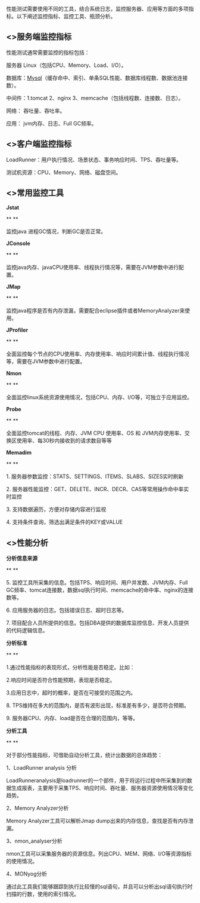 <!--
  author:donar
  head:http://www.easyicon.net/api/resizeApi.php?id=556429&size=128
  date:2016-06-12
  title:web系统性能监控
  tags:web,性能
  category:技术笔记
  status:publish
  summary:web性能监控指标
-->

性能测试需要使用不同的工具，结合系统日志，监控服务器、应用等方面的多项指标。以下阐述监控指标、监控工具、瓶颈分析。

<>服务端监控指标
---------

性能测试通常需要监控的指标包括：

服务器 Linux（包括CPU、Memory、Load、I/O）。

数据库：[Mysql](http://lib.csdn.net/base/14)（缓存命中、索引、单条SQL性能、数据库线程数、数据池连接数）。

中间件：1.tomcat 2、nginx 3、memcache（包括线程数、连接数、日志）。

网络： 吞吐量、吞吐率。

应用： jvm内存、日志、Full GC频率。

<>客户端监控指标
---------

LoadRunner：用户执行情况、场景状态、事务响应时间、TPS、吞吐量等。

测试机资源：CPU、Memory、网络、磁盘空间。

<>常用监控工具
--------

**Jstat**

**
**

监控java 进程GC情况，判断GC是否正常。

**JConsole**

**
**

监控java内存、javaCPU使用率、线程执行情况等，需要在JVM参数中进行配置。

**JMap**

**
**

监控java程序是否有内存泄漏，需要配合eclipse插件或者MemoryAnalyzer来使用。

**JProfiler**

**
**

全面监控每个节点的CPU使用率、内存使用率、响应时间累计值、线程执行情况等，需要在JVM参数中进行配置。

**Nmon**

**
**

全面监控linux系统资源使用情况，包括CPU、内存、I/O等，可独立于应用监控。

**Probe**

**
**

全面监控tomcat的线程、内存、JVM CPU 使用率、OS 和 JVM内存使用率、交换区使用率、每30秒内接收到的请求数目等等

**Memadim**

**
**

1\. 服务器参数监控：STATS、SETTINGS、ITEMS、SLABS、SIZES实时刷新

2\. 服务器性能监控：GET、DELETE、INCR、DECR、CAS等常用操作命中率实时监控

3\. 支持数据遍历，方便对存储内容进行监视

4\. 支持条件查询，筛选出满足条件的KEY或VALUE

<>性能分析
------

**分析信息来源**

**
**

5\. 监控工具所采集的信息。包括TPS、响应时间、用户并发数、JVM内存、Full GC频率、tomcat连接数，数据sql执行时间、memcache的命中率、nginx的连接数等。

6\. 应用服务器的日志。包括错误日志、超时日志等。

7\. 项目配合人员所提供的信息。包括DBA提供的数据库监控信息、开发人员提供的代码逻辑信息。

**分析标准**

**
**

1.通过性能指标的表现形式，分析性能是否稳定。比如：

2.响应时间是否符合性能预期，表现是否稳定。

3.应用日志中，超时的概率，是否在可接受的范围之内。

8\. TPS维持在多大的范围内，是否有波形出现，标准差有多少，是否符合预期。

9\. 服务器CPU、内存、load是否在合理的范围内，等等。

**分析工具**

**
**

对于部分性能指标，可借助自动分析工具，统计出数据的总体趋势：

1、LoadRunner analysis 分析

LoadRunneranalysis是loadrunner的一个部件，用于将运行过程中所采集到的数据生成报表，主要用于采集TPS、响应时间、吞吐量、服务器资源使用情况等变化趋势。

2、Memory Analyzer分析

Memory Analyzer工具可以解析Jmap dump出来的内存信息，查找是否有内存泄漏。

3、nmon\_analyser分析

nmon工具可以采集服务器的资源信息。列出CPU、MEM、网络、I/O等资源指标的使用情况。

4、MONyog分析

通过此工具我们能够跟踪到执行比较慢的sql语句，并且可以分析出sql语句执行时扫描的行数，使用的索引情况。
